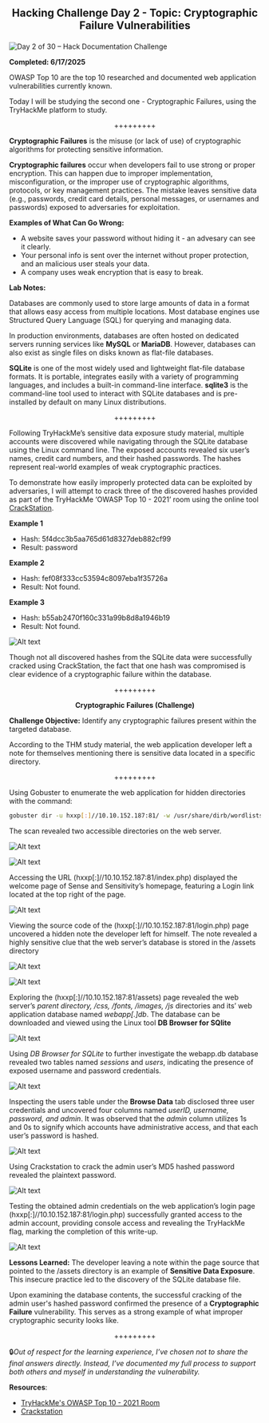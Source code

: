 **<p align="center">Hacking Challenge Day 2 - Topic: Cryptographic Failure Vulnerabilities</p>**
---
![Day 2 of 30 – Hack Documentation Challenge](https://img.shields.io/badge/Day%202%20of%2030-Hack%20Documentation%20Challenge-crimson?style=for-the-badge&logo=tryhackme)

**Completed: 6/17/2025**

OWASP Top 10 are the top 10 researched and documented web application vulnerabilities currently known.

Today I will be studying the second one - Cryptographic Failures, using the TryHackMe platform to study.

<p align="center">+++++++++</p>

**Cryptographic Failures** is the misuse (or lack of use) of cryptographic algorithms for protecting sensitive information.

**Cryptographic failures** occur when developers fail to use strong or proper encryption. This can happen due to improper implementation, misconfiguration, or the improper use of cryptographic algorithms, protocols, or key management practices. The mistake leaves sensitive data (e.g., passwords, credit card details, personal messages, or usernames and passwords) exposed to adversaries for exploitation.

**Examples of What Can Go Wrong:**
- A website saves your password without hiding it - an advesary can see it clearly.
- Your personal info is sent over the internet without proper protection, and an malicious user steals your data.
- A company uses weak encryption that is easy to break.

**Lab Notes:**

Databases are commonly used to store large amounts of data in a format that allows easy access from multiple locations. Most database engines use Structured Query Language (SQL) for querying and managing data.

In production environments, databases are often hosted on dedicated servers running services like **MySQL** or **MariaDB**. However, databases can also exist as single files on disks known as flat-file databases.

**SQLite** is one of the most widely used and lightweight flat-file database formats. It is portable, integrates easily with a variety of programming languages, and includes a built-in command-line interface. **sqlite3** is the command-line tool used to interact with SQLite databases and is pre-installed by default on many Linux distributions.

<p align="center">+++++++++</p>

Following TryHackMe’s sensitive data exposure study material, multiple accounts were discovered while navigating through the SQLite database using the Linux command line. The exposed accounts revealed six user’s names, credit card numbers, and their hashed passwords. The hashes represent real-world examples of weak cryptographic practices.

To demonstrate how easily improperly protected data can be exploited by adversaries, I will attempt to crack three of the discovered hashes provided as part of the TryHackMe ‘OWASP Top 10 - 2021’ room using the online tool [CrackStation](https://crackstation.net/).

**Example 1**
- Hash: 5f4dcc3b5aa765d61d8327deb882cf99
- Result: password

**Example 2**
- Hash: fef08f333cc53594c8097eba1f35726a
- Result: Not found.

**Example 3**
- Hash: b55ab2470f160c331a99b8d8a1946b19
- Result: Not found.

![Alt text](https://github.com/chaiexe/TryHackMe-Write-ups/blob/main/OWASP-Top-10-2021/02-Cryptographic-Failures/Images/Screenshot%201.png)

Though not all discovered hashes from the SQLite data were successfully cracked using CrackStation, the fact that one hash was compromised is clear evidence of a cryptographic failure within the database.

<p align="center">+++++++++</p>

**<p align="center">Cryptographic Failures (Challenge)</p>**

**Challenge Objective:** Identify any cryptographic failures present within the targeted database.

According to the THM study material, the web application developer left a note for themselves mentioning there is sensitive data located in a specific directory.

<p align="center">+++++++++</p>

Using Gobuster to enumerate the web application for hidden directories with the command:

```bash
gobuster dir -u hxxp[:]//10.10.152.187:81/ -w /usr/share/dirb/wordlists/common.txt
```
The scan revealed two accessible directories on the web server.

![Alt text](https://github.com/chaiexe/TryHackMe-Write-ups/blob/main/OWASP-Top-10-2021/02-Cryptographic-Failures/Images/Screenshot%202.png)

![Alt text](https://github.com/chaiexe/TryHackMe-Write-ups/blob/main/OWASP-Top-10-2021/02-Cryptographic-Failures/Images/Screenshot%203.png)

Accessing the URL (hxxp[:]//10.10.152.187:81/index.php) displayed the welcome page of Sense and Sensitivity’s homepage, featuring a Login link located at the top right of the page.

![Alt text](https://github.com/chaiexe/TryHackMe-Write-ups/blob/main/OWASP-Top-10-2021/02-Cryptographic-Failures/Images/Screenshot%204.png)

Viewing the source code of the (hxxp[:]//10.10.152.187:81/login.php) page uncovered a hidden note the developer left for himself. The note revealed a highly sensitive clue that the web server’s database is stored in the /assets directory

![Alt text](https://github.com/chaiexe/TryHackMe-Write-ups/blob/main/OWASP-Top-10-2021/02-Cryptographic-Failures/Images/Screenshot%205.png)

![Alt text](https://github.com/chaiexe/TryHackMe-Write-ups/blob/main/OWASP-Top-10-2021/02-Cryptographic-Failures/Images/Screenshot%206.png)

Exploring the (hxxp[:]//10.10.152.187:81/assets) page revealed the web server’s *parent directory, /css, /fonts, /images, /js* directories and its’ web application database named *webapp[.]db*. The database can be downloaded and viewed using the Linux tool **DB Browser for SQlite**

![Alt text](https://github.com/chaiexe/TryHackMe-Write-ups/blob/main/OWASP-Top-10-2021/02-Cryptographic-Failures/Images/Screenshot%207.png)

Using *DB Browser for SQLite* to further investigate the webapp.db database revealed two tables named *sessions* and *users*, indicating the presence of exposed username and password credentials.

![Alt text](https://github.com/chaiexe/TryHackMe-Write-ups/blob/main/OWASP-Top-10-2021/02-Cryptographic-Failures/Images/Screenshot%208.png)

Inspecting the users table under the **Browse Data** tab disclosed three user credentials and uncovered four columns named *userID, username, password, and admin*. It was observed that the *admin* column utilizes 1s and 0s to signify which accounts have administrative access, and that each user’s password is hashed.

![Alt text](https://github.com/chaiexe/TryHackMe-Write-ups/blob/main/OWASP-Top-10-2021/02-Cryptographic-Failures/Images/Screenshot%209.png)

Using Crackstation to crack the admin user’s MD5 hashed password revealed the plaintext password. 

![Alt text](https://github.com/chaiexe/TryHackMe-Write-ups/blob/main/OWASP-Top-10-2021/02-Cryptographic-Failures/Images/Screenshot%2010.png)

Testing the obtained admin credentials on the web application’s login page (hxxp[:]//10.10.152.187:81/login.php) successfully granted access to the admin account, providing console access and revealing the TryHackMe flag, marking the completion of this write-up.

![Alt text](https://github.com/chaiexe/TryHackMe-Write-ups/blob/main/OWASP-Top-10-2021/02-Cryptographic-Failures/Images/Screenshot%2011.png)

**Lessons Learned:** The developer leaving a note within the page source that pointed to the /assets directory is an example of **Sensitive Data Exposure**. This insecure practice led to the discovery of the SQLite database file.

Upon examining the database contents, the successful cracking of the admin user's hashed password confirmed the presence of a **Cryptographic Failure** vulnerability. This serves as a strong example of what improper cryptographic security looks like.

<p align="center">+++++++++</p>

🔒*Out of respect for the learning experience, I’ve chosen not to share the final answers directly. Instead, I’ve documented my full process to support both others and myself in understanding the vulnerability.*

**Resources**:
- [TryHackMe's OWASP Top 10 - 2021 Room](https://tryhackme.com/room/owasptop102021)
- [Crackstation](https://crackstation.net/)
